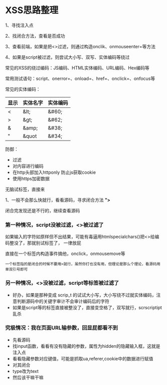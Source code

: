 # XSS思路整理

1、寻找注入点

2、找闭合方法，查看是否成功

3、查看前端，如果是把<>过滤，则通过构造onclik、onmouseenter=等方法

4、如果是script被过滤，则尝试大小写、双写、实体编码等绕过

常见的XSS的绕过编码：JS编码、HTML实体编码、URL编码、Hex编码等

常用测试语句：script、onerror=、onload=、href=、onclick=、onfocus等

常见的实体编码：

| 显示 | 实体名字   | 实体编码   |
| -- | ------ | ------ |
| <  | \&lt;  | \&#60; |
| >  | \&gt;  | \&#62; |
| &  | \&amp; | \&#38; |
| "  | \&quot | \&#34; |

防御：

-   过滤
-   对内容进行编码
-   在http头部加入httponly 防止js获取cookie
-   使用https加密数据

无脑试标签，直接来

1、一般不会那么快就行，看看源码，寻求闭合方法    **">**

闭合完发现还是不行的，继续查看源码

### 第一种情况，script没被过滤，<>被过滤了

如果输入的字符如原样但不出结果，可能有毒逼用htmlspecialchars()把<>给编码整没了，那就别试标签了，   一律放屁

直接在一个标签内构造事件搞他，onclick，onmousemove等

`一个标签指的是闭合的时候不要用>就行，虽然你打也没有用，但理论是那么个理论，看源码用单双引号即可`

### 另一种情况，<>没被过滤，script等标签被过滤了

-   好办，如果是那种变成 scrip\_t 的试试大小写，大小写绕不过就实体编码，注意判断源码中的关键字审计不会审计编码后的字符
-   如果是script等的标签直接被整没了，直接变空格了，双写就行，scrscriptipt 乱杀

### 究极情况：我在页面URL输参数，回显屁都看不到

-   先看源码
-   找input函数，看看有没有隐藏的参数，属性为hidden的隐藏输入框，这就是注入点
-   看看隐藏参数对应键值，可能是抓取ua,referer,cookie中的数据进行赋值
-   对其闭合
-   type改为text
-   然后该干嘛干嘛
